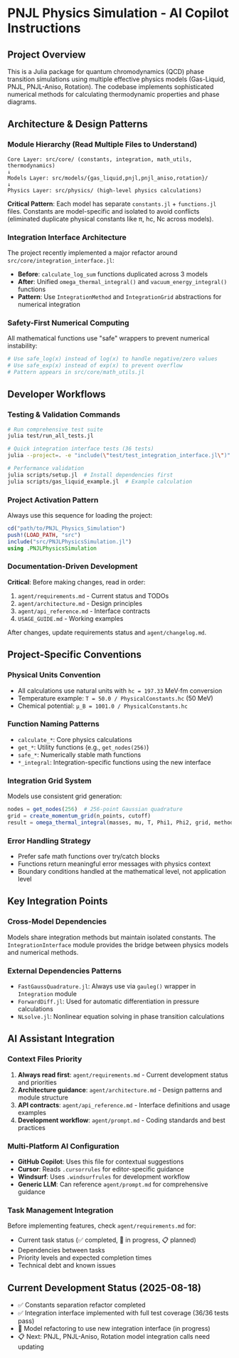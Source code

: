 # PNJL Physics Simulation - AI Copilot Instructions

## Project Overview
This is a Julia package for quantum chromodynamics (QCD) phase transition simulations using multiple effective physics models (Gas-Liquid, PNJL, PNJL-Aniso, Rotation). The codebase implements sophisticated numerical methods for calculating thermodynamic properties and phase diagrams.

## Architecture & Design Patterns

### Module Hierarchy (Read Multiple Files to Understand)
```
Core Layer: src/core/ (constants, integration, math_utils, thermodynamics)
↓
Models Layer: src/models/{gas_liquid,pnjl,pnjl_aniso,rotation}/
↓
Physics Layer: src/physics/ (high-level physics calculations)
```

**Critical Pattern**: Each model has separate `constants.jl` + `functions.jl` files. Constants are model-specific and isolated to avoid conflicts (eliminated duplicate physical constants like π, hc, Nc across models).

### Integration Interface Architecture
The project recently implemented a major refactor around `src/core/integration_interface.jl`:
- **Before**: `calculate_log_sum` functions duplicated across 3 models
- **After**: Unified `omega_thermal_integral()` and `vacuum_energy_integral()` functions
- **Pattern**: Use `IntegrationMethod` and `IntegrationGrid` abstractions for numerical integration

### Safety-First Numerical Computing
All mathematical functions use "safe" wrappers to prevent numerical instability:
```julia
# Use safe_log(x) instead of log(x) to handle negative/zero values
# Use safe_exp(x) instead of exp(x) to prevent overflow
# Pattern appears in src/core/math_utils.jl
```

## Developer Workflows

### Testing & Validation Commands
```bash
# Run comprehensive test suite
julia test/run_all_tests.jl

# Quick integration interface tests (36 tests)  
julia --project=. -e "include(\"test/test_integration_interface.jl\")"

# Performance validation
julia scripts/setup.jl  # Install dependencies first
julia scripts/gas_liquid_example.jl  # Example calculation
```

### Project Activation Pattern
Always use this sequence for loading the project:
```julia
cd("path/to/PNJL_Physics_Simulation")
push!(LOAD_PATH, "src")
include("src/PNJLPhysicsSimulation.jl")
using .PNJLPhysicsSimulation
```

### Documentation-Driven Development
**Critical**: Before making changes, read in order:
1. `agent/requirements.md` - Current status and TODOs
2. `agent/architecture.md` - Design principles  
3. `agent/api_reference.md` - Interface contracts
4. `USAGE_GUIDE.md` - Working examples

After changes, update requirements status and `agent/changelog.md`.

## Project-Specific Conventions

### Physical Units Convention
- All calculations use natural units with `hc = 197.33` MeV⋅fm conversion
- Temperature example: `T = 50.0 / PhysicalConstants.hc` (50 MeV)
- Chemical potential: `μ_B = 1001.0 / PhysicalConstants.hc`

### Function Naming Patterns
- `calculate_*`: Core physics calculations
- `get_*`: Utility functions (e.g., `get_nodes(256)`)  
- `safe_*`: Numerically stable math functions
- `*_integral`: Integration-specific functions using the new interface

### Integration Grid System
Models use consistent grid generation:
```julia
nodes = get_nodes(256)  # 256-point Gaussian quadrature
grid = create_momentum_grid(n_points, cutoff)
result = omega_thermal_integral(masses, mu, T, Phi1, Phi2, grid, method)
```

### Error Handling Strategy
- Prefer safe math functions over try/catch blocks
- Functions return meaningful error messages with physics context
- Boundary conditions handled at the mathematical level, not application level

## Key Integration Points

### Cross-Model Dependencies
Models share integration methods but maintain isolated constants. The `IntegrationInterface` module provides the bridge between physics models and numerical methods.

### External Dependencies Patterns
- `FastGaussQuadrature.jl`: Always use via `gauleg()` wrapper in `Integration` module
- `ForwardDiff.jl`: Used for automatic differentiation in pressure calculations
- `NLsolve.jl`: Nonlinear equation solving in phase transition calculations

## AI Assistant Integration

### Context Files Priority
1. **Always read first**: `agent/requirements.md` - Current development status and priorities
2. **Architecture guidance**: `agent/architecture.md` - Design patterns and module structure
3. **API contracts**: `agent/api_reference.md` - Interface definitions and usage examples
4. **Development workflow**: `agent/prompt.md` - Coding standards and best practices

### Multi-Platform AI Configuration
- **GitHub Copilot**: Uses this file for contextual suggestions
- **Cursor**: Reads `.cursorrules` for editor-specific guidance  
- **Windsurf**: Uses `.windsurfrules` for development workflow
- **Generic LLM**: Can reference `agent/prompt.md` for comprehensive guidance

### Task Management Integration
Before implementing features, check `agent/requirements.md` for:
- Current task status (✅ completed, 🔄 in progress, 📋 planned)
- Dependencies between tasks
- Priority levels and expected completion times
- Technical debt and known issues

## Current Development Status (2025-08-18)
- ✅ Constants separation refactor completed
- ✅ Integration interface implemented with full test coverage (36/36 tests pass)
- 🔄 Model refactoring to use new integration interface (in progress)
- 📋 Next: PNJL, PNJL-Aniso, Rotation model integration calls need updating
